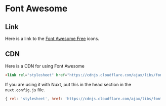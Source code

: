 # Font Awesome

## Link

Here is a link to the [Font Awesome Free](https://fontawesome.com/icons?d=gallery&m=free) icons.

## CDN

Here is a CDN for using Font Awesome

``` html
<link rel="stylesheet" href="https://cdnjs.cloudflare.com/ajax/libs/font-awesome/5.11.2/css/all.min.css">
```

If you are using it with Nuxt, put this in the head section in the `nuxt.config.js` file.
``` js
{ rel: 'stylesheet', href: 'https://cdnjs.cloudflare.com/ajax/libs/font-awesome/5.11.2/css/all.min.css'}
```